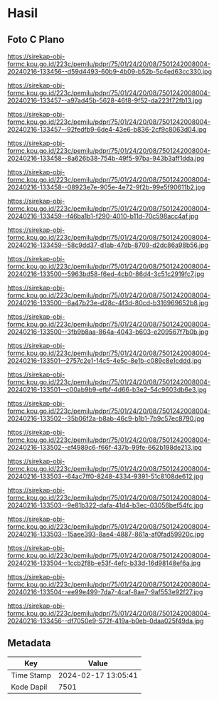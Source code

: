 # Hasil

## Foto C Plano

https://sirekap-obj-formc.kpu.go.id/223c/pemilu/pdpr/75/01/24/20/08/7501242008004-20240216-133456--d59d4493-60b9-4b09-b52b-5c4ed63cc330.jpg

https://sirekap-obj-formc.kpu.go.id/223c/pemilu/pdpr/75/01/24/20/08/7501242008004-20240216-133457--a97ad45b-5628-46f8-9f52-da223f72fb13.jpg

https://sirekap-obj-formc.kpu.go.id/223c/pemilu/pdpr/75/01/24/20/08/7501242008004-20240216-133457--92fedfb9-6de4-43e6-b836-2cf9c8063d04.jpg

https://sirekap-obj-formc.kpu.go.id/223c/pemilu/pdpr/75/01/24/20/08/7501242008004-20240216-133458--8a626b38-754b-49f5-97ba-943b3aff1dda.jpg

https://sirekap-obj-formc.kpu.go.id/223c/pemilu/pdpr/75/01/24/20/08/7501242008004-20240216-133458--08923e7e-905e-4e72-9f2b-99e5f90611b2.jpg

https://sirekap-obj-formc.kpu.go.id/223c/pemilu/pdpr/75/01/24/20/08/7501242008004-20240216-133459--f46ba1b1-f290-4010-b11d-70c598acc4af.jpg

https://sirekap-obj-formc.kpu.go.id/223c/pemilu/pdpr/75/01/24/20/08/7501242008004-20240216-133459--58c9dd37-d1ab-47db-8709-d2dc86a98b56.jpg

https://sirekap-obj-formc.kpu.go.id/223c/pemilu/pdpr/75/01/24/20/08/7501242008004-20240216-133500--5963bd58-f6ed-4cb0-86d4-3c51c2919fc7.jpg

https://sirekap-obj-formc.kpu.go.id/223c/pemilu/pdpr/75/01/24/20/08/7501242008004-20240216-133500--6a47b23e-d28c-4f3d-80cd-b316969652b8.jpg

https://sirekap-obj-formc.kpu.go.id/223c/pemilu/pdpr/75/01/24/20/08/7501242008004-20240216-133500--3fb9b8aa-864a-4043-b603-e209567f7b0b.jpg

https://sirekap-obj-formc.kpu.go.id/223c/pemilu/pdpr/75/01/24/20/08/7501242008004-20240216-133501--2757c2e1-14c5-4e5c-8e1b-c089c8e1cddd.jpg

https://sirekap-obj-formc.kpu.go.id/223c/pemilu/pdpr/75/01/24/20/08/7501242008004-20240216-133501--c00ab9b9-efbf-4d66-b3e2-54c9603db6e3.jpg

https://sirekap-obj-formc.kpu.go.id/223c/pemilu/pdpr/75/01/24/20/08/7501242008004-20240216-133502--35b06f2a-b8ab-46c9-b1b1-7b9c57ec8790.jpg

https://sirekap-obj-formc.kpu.go.id/223c/pemilu/pdpr/75/01/24/20/08/7501242008004-20240216-133502--ef4989c6-f66f-437b-99fe-662b198de213.jpg

https://sirekap-obj-formc.kpu.go.id/223c/pemilu/pdpr/75/01/24/20/08/7501242008004-20240216-133503--64ac7ff0-8248-4334-9391-51c8108de612.jpg

https://sirekap-obj-formc.kpu.go.id/223c/pemilu/pdpr/75/01/24/20/08/7501242008004-20240216-133503--9e81b322-dafa-41d4-b3ec-03056bef54fc.jpg

https://sirekap-obj-formc.kpu.go.id/223c/pemilu/pdpr/75/01/24/20/08/7501242008004-20240216-133503--15aee393-8ae4-4887-861a-af0fad59920c.jpg

https://sirekap-obj-formc.kpu.go.id/223c/pemilu/pdpr/75/01/24/20/08/7501242008004-20240216-133504--1ccb2f8b-e53f-4efc-b33d-16d98148ef6a.jpg

https://sirekap-obj-formc.kpu.go.id/223c/pemilu/pdpr/75/01/24/20/08/7501242008004-20240216-133504--ee99e499-7da7-4caf-8ae7-9af553e92f27.jpg

https://sirekap-obj-formc.kpu.go.id/223c/pemilu/pdpr/75/01/24/20/08/7501242008004-20240216-133456--df7050e9-572f-419a-b0eb-0daa025f49da.jpg


## Metadata

| Key        | Value               |
| ---------- | ------------------- |
| Time Stamp | 2024-02-17 13:05:41 |
| Kode Dapil | 7501                |



